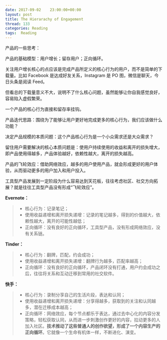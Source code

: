 ```yaml
---
date: 2017-09-02    23:00:00+00:00
layout: post
title: The Hierarachy of Engagement
thread: 133
categories: Reading
tags:  Reading
---
```




产品的一些思考：



产品的基础模型：用户增长；留存用户；正向循环。

关注用户增长核心的点应该是完成产品所定义的核心行为的用户，而不是简单的下载量。比如 Facebook 是达成好友关系，Instagram 是 PO 图，微信是聊天，今日头条是阅读  Feed。

但看总的下载量意义不大，说明不了什么核心问题，虽然能够让你自我感觉良好，容易陷入虚假繁荣。

一个产品的核心行为直接和留存率挂钩。

产品迭代思路：围绕为了能够让用户更好地完成更多的核心行为，我们应该做什么功能？

决定产品规模的本质问题：这个产品核心行为是一个小众需求还是大众需求？

留住用户需要解决的核心本质问题是：使用户持续使用的收益和离开的损失增大，即产品使用得越多，产品体验越好，依赖性越大，离开的损失越高。

产品的飞轮效应：借助网络效应，越多的用户使用产品，就会形成更好的用户体验，从而驱动更多的用户加入和用户投入。

工具型产品发展到一定阶段为什么容易达到天花板，往往考虑社区、社交方向拓展？就是往往工具型产品没有形成“飞轮效应”。

**Evernote：**

> * 核心行为：记录笔记；
> * 使用收益递增和离开损失递增：记录的笔记越多，得到的价值越大，依赖性越大，离开的可能性越低；
> * 正向循环：没有良好的正向循环，工具型产品，没有形成网络效应，没有关系链。

**Tinder：**

> * 核心行为：翻牌，匹配，约会成功；
> * 使用收益递增和离开损失递增：翻牌行为越多，匹配率越高；
> * 正向循环：没有良好的正向循环，产品闭环没有打通，用户约会成功之后，往往将关系和互动迁移到常用的社交软件。

**快手：**

> * 核心行为：录制分享自己的生活片段，表达和认同；
> * 使用收益递增和离开损失递增：分享得越多，获取到的关注和认同越多，潜在迁移成本越高；
> * 正向循环：网络效应，每个节点都乐于表达，通过去中心化的内容分发策略，轻松获取认同，从而进一步刺激创作更好的内容，拉动更多的人加入社区。**技术推动了这些普通人的创作欲望，形成了一个内容生产的正向循环**。它就像一个生命有机体一样，不断进化、演变。



